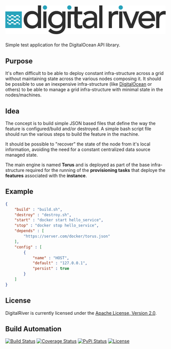 # [![DigitalRiver](res/logo.png)](http://digitalriver.hive.pt)

Simple test application for the DigitalOcean API library.

## Purpose

It's often difficult to be able to deploy constant infra-structure across a grid without maintaining state across the various nodes composing it. It should be possible to use an inexpensive infra-structure (like [DigitalOcean](https://www.digitalocean.com/) or others) to be able to manage a grid infra-structure with minimal state in the nodes/machines.

## Idea

The concept is to build simple JSON based files that define the way the feature is configured/build and/or destroyed. A simple bash script file should run the various steps to build the feature in the machine.

It should be possible to "recover" the state of the node from it's local information, avoiding the need for a constant centralized data source managed state.

The main engine is named **Torus** and is deployed as part of the base infra-structure required for the running of the **provisioning tasks** that deploye the **features** associated with the **instance**.

## Example

```json
{
    "build" : "build.sh",
    "destroy" : "destroy.sh",
    "start" : "docker start hello_service",
    "stop" : "docker stop hello_service",
    "depends" : [
        "https://server.com/docker/torus.json"
    ],
    "config" : [
        {
            "name" : "HOST",
            "default" : "127.0.0.1",
            "persist" : true
        }
    ]
}
```

## License

DigitalRiver is currently licensed under the [Apache License, Version 2.0](http://www.apache.org/licenses/).

## Build Automation

[![Build Status](https://app.travis-ci.com/hivesolutions/digitalriver.svg?branch=master)](https://travis-ci.com/github/hivesolutions/digitalriver)
[![Coverage Status](https://coveralls.io/repos/hivesolutions/digitalriver/badge.svg?branch=master)](https://coveralls.io/r/hivesolutions/digitalriver?branch=master)
[![PyPi Status](https://img.shields.io/pypi/v/digitalriver.svg)](https://pypi.python.org/pypi/digitalriver)
[![License](https://img.shields.io/badge/license-Apache%202.0-blue.svg)](https://www.apache.org/licenses/)

